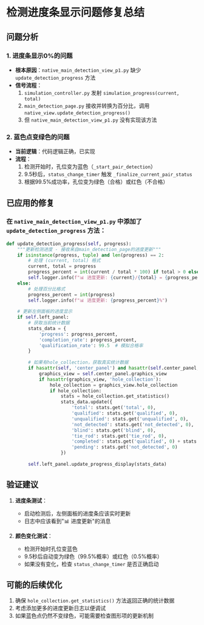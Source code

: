 # 检测进度条显示问题修复总结

## 问题分析

### 1. 进度条显示0%的问题
- **根本原因**：`native_main_detection_view_p1.py` 缺少 `update_detection_progress` 方法
- **信号流程**：
  1. `simulation_controller.py` 发射 `simulation_progress(current, total)`
  2. `main_detection_page.py` 接收并转换为百分比，调用 `native_view.update_detection_progress()`
  3. 但 `native_main_detection_view_p1.py` 没有实现该方法

### 2. 蓝色点变绿色的问题
- **当前逻辑**：代码逻辑正确，已实现
- **流程**：
  1. 检测开始时，孔位变为蓝色（`_start_pair_detection`）
  2. 9.5秒后，`status_change_timer` 触发 `_finalize_current_pair_status`
  3. 根据99.5%成功率，孔位变为绿色（合格）或红色（不合格）

## 已应用的修复

### 在 `native_main_detection_view_p1.py` 中添加了 `update_detection_progress` 方法：
```python
def update_detection_progress(self, progress):
    """更新检测进度 - 接收来自main_detection_page的进度更新"""
    if isinstance(progress, tuple) and len(progress) == 2:
        # 处理 (current, total) 格式
        current, total = progress
        progress_percent = int(current / total * 100) if total > 0 else 0
        self.logger.info(f"📊 进度更新: {current}/{total} = {progress_percent}%")
    else:
        # 处理百分比格式
        progress_percent = int(progress)
        self.logger.info(f"📊 进度更新: {progress_percent}%")
    
    # 更新左侧面板的进度显示
    if self.left_panel:
        # 获取当前统计数据
        stats_data = {
            'progress': progress_percent,
            'completion_rate': progress_percent,
            'qualification_rate': 99.5  # 模拟合格率
        }
        
        # 如果有hole_collection，获取真实统计数据
        if hasattr(self, 'center_panel') and hasattr(self.center_panel, 'graphics_view'):
            graphics_view = self.center_panel.graphics_view
            if hasattr(graphics_view, 'hole_collection'):
                hole_collection = graphics_view.hole_collection
                if hole_collection:
                    stats = hole_collection.get_statistics()
                    stats_data.update({
                        'total': stats.get('total', 0),
                        'qualified': stats.get('qualified', 0),
                        'unqualified': stats.get('unqualified', 0),
                        'not_detected': stats.get('not_detected', 0),
                        'blind': stats.get('blind', 0),
                        'tie_rod': stats.get('tie_rod', 0),
                        'completed': stats.get('qualified', 0) + stats.get('unqualified', 0),
                        'pending': stats.get('not_detected', 0)
                    })
        
        self.left_panel.update_progress_display(stats_data)
```

## 验证建议

1. **进度条测试**：
   - 启动检测后，左侧面板的进度条应该实时更新
   - 日志中应该看到"📊 进度更新"的消息

2. **颜色变化测试**：
   - 检测开始时孔位变蓝色
   - 9.5秒后自动变为绿色（99.5%概率）或红色（0.5%概率）
   - 如果没有变化，检查 `status_change_timer` 是否正确启动

## 可能的后续优化

1. 确保 `hole_collection.get_statistics()` 方法返回正确的统计数据
2. 考虑添加更多的进度更新日志以便调试
3. 如果蓝色点仍然不变绿色，可能需要检查图形项的更新机制